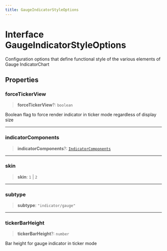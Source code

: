 ```yaml
---
title: GaugeIndicatorStyleOptions
---
```


# Interface GaugeIndicatorStyleOptions

Configuration options that define functional style of the various elements of Gauge IndicatorChart

## Properties

### forceTickerView

> **forceTickerView**?: `boolean`

Boolean flag to force render indicator in ticker mode regardless of display size

***

### indicatorComponents

> **indicatorComponents**?: [`IndicatorComponents`](../type-aliases/type-alias.IndicatorComponents.md)

***

### skin

> **skin**: `1` \| `2`

***

### subtype

> **subtype**: `"indicator/gauge"`

***

### tickerBarHeight

> **tickerBarHeight**?: `number`

Bar height for gauge indicator in ticker mode
